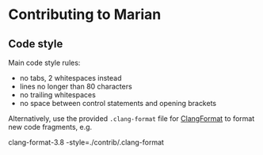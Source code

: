Contributing to Marian
======================

## Code style

Main code style rules:

* no tabs, 2 whitespaces instead
* lines no longer than 80 characters
* no trailing whitespaces
* no space between control statements and opening brackets

Alternatively, use the provided `.clang-format` file for
[ClangFormat](https://clang.llvm.org/docs/ClangFormat.html) to format new code fragments, e.g.

  clang-format-3.8 -style=./contrib/.clang-format <source-or-header-file>

